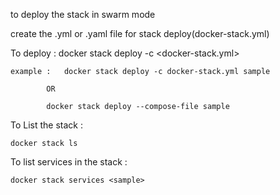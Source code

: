 
to deploy the stack in swarm mode

create the .yml or .yaml file for stack deploy(docker-stack.yml)

To deploy : 
	docker stack deploy -c <docker-stack.yml> <sample-stack-name>

	example :	docker stack deploy -c docker-stack.yml sample
			
			OR
			
			docker stack deploy --compose-file sample

To List the stack :

	docker stack ls

To list services in the stack : 

	docker stack services <sample>





		
	



